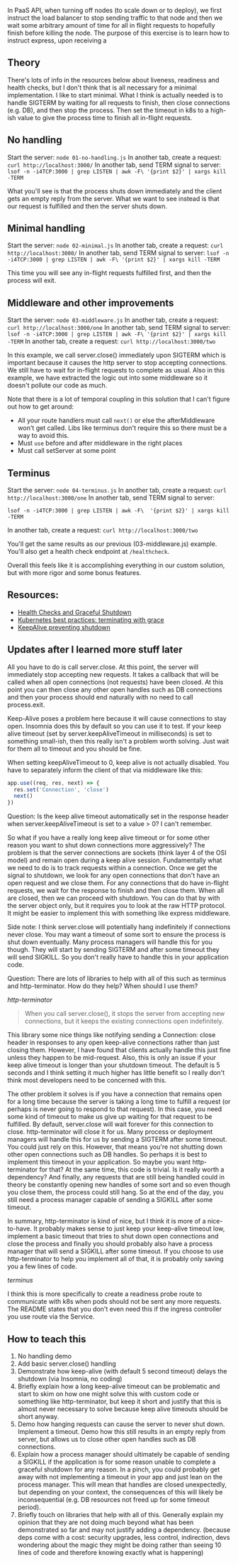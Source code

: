 In PaaS API, when turning off nodes (to scale down or to deploy), we first instruct the load balancer to stop sending traffic to that node and then we wait some arbitrary amount of time for all in flight requests to hopefully finish before killing the node. The purpose of this exercise is to learn how to instruct express, upon receiving a

## Theory

There's lots of info in the resources below about liveness, readiness and health checks, but I don't think that is all necessary for a minimal implementation. I like to start
minimal. What I think is actually needed is to handle SIGTERM by waiting for all requests to finish, then close connections (e.g. DB), and then stop the process. Then set
the timeout in k8s to a high-ish value to give the process time to finish all in-flight requests.

## No handling

Start the server: `node 01-no-handling.js`
In another tab, create a request: `curl http://localhost:3000/`
In another tab, send TERM signal to server: `lsof -n -i4TCP:3000 | grep LISTEN | awk -F\ '{print $2}' | xargs kill -TERM`

What you'll see is that the process shuts down immediately and the client gets an empty reply from the server. What we want to see instead is that our request is fulfilled
and then the server shuts down.

## Minimal handling

Start the server: `node 02-minimal.js`
In another tab, create a request: `curl http://localhost:3000/`
In another tab, send TERM signal to server: `lsof -n -i4TCP:3000 | grep LISTEN | awk -F\ '{print $2}' | xargs kill -TERM`

This time you will see any in-flight requests fulfilled first, and then the process will exit.

## Middleware and other improvements

Start the server: `node 03-middleware.js`
In another tab, create a request: `curl http://localhost:3000/one`
In another tab, send TERM signal to server: `lsof -n -i4TCP:3000 | grep LISTEN | awk -F\ '{print $2}' | xargs kill -TERM`
In another tab, create a request: `curl http://localhost:3000/two`

In this example, we call server.close() immediately upon SIGTERM which is important because it causes the http server to stop accepting connections.
We still have to wait for in-flight requests to complete as usual.
Also in this example, we have extracted the logic out into some middleware so it doesn't pollute our code as much.

Note that there is a lot of temporal coupling in this solution that I can't figure out how to get around:

- All your route handlers must call `next()` or else the afterMiddleware won't get called. Libs like terminus don't require this
  so there must be a way to avoid this.
- Must `use` before and after middleware in the right places
- Must call setServer at some point

## Terminus

Start the server: `node 04-terminus.js`
In another tab, create a request: `curl http://localhost:3000/one`
In another tab, send TERM signal to server:

```
lsof -n -i4TCP:3000 | grep LISTEN | awk -F\  '{print $2}' | xargs kill -TERM
```

In another tab, create a request: `curl http://localhost:3000/two`

You'll get the same results as our previous (03-middleware.js) example. You'll also get a health check endpoint at `/healthcheck`.

Overall this feels like it is accomplishing everything in our custom solution, but with more rigor and some bonus features.

## Resources:

- [Health Checks and Graceful Shutdown](https://expressjs.com/en/advanced/healthcheck-graceful-shutdown.html)
- [Kubernetes best practices: terminating with grace](https://cloud.google.com/blog/products/containers-kubernetes/kubernetes-best-practices-terminating-with-grace)
- [KeepAlive preventing shutdown](https://stackoverflow.com/questions/55478868/node-graceful-shutdown-destroy-inactive-keepalive-connections-but-complete-ong)

## Updates after I learned more stuff later

All you have to do is call server.close. At this point, the server will immediately stop accepting new requests. It takes a callback
that will be called when all open connections (not requests) have been closed. At this point you can then close any other open handles
such as DB connections and then your process should end naturally with no need to call process.exit.

Keep-Alive poses a problem here because it will cause connections to stay open. Insomnia does this by default so you can use it to
test. If your keep alive timeout (set by server.keepAliveTimeout in milliseconds) is set to something small-ish, then this really isn't
a problem worth solving. Just wait for them all to timeout and you should be fine.

When setting keepAliveTimeout to 0, keep alive is not actually disabled. You have to separately inform the client of that via middleware
like this:
```js
app.use((req, res, next) => {
  res.set('Connection', 'close')
  next()
})
```

Question: Is the keep alive timeout automatically set in the response header when server.keepAliveTimeout is set to a value > 0? I
can't remember.

So what if you have a really long keep alive timeout or for some other reason you want to shut down connections more aggressively?
The problem is that the server connections are sockets (think layer 4 of the OSI model) and remain open during a keep alive session.
Fundamentally what we need to do is to track requests within a connection. Once we get the signal to shutdown, we look for any open
connections that don't have an open request and we close them. For any connections that do have in-flight requests, we wait for the
response to finish and then close them. When all are closed, then we can proceed with shutdown. You can do that by with the server
object only, but it requires you to look at the raw HTTP protocol. It might be easier to implement this with something like express
middleware.

Side note: I think server.close will potentially hang indefinitely if connections never close. You may want a timeout of some sort to
ensure the process is shut down eventually. Many process managers will handle this for you though. They will start by sending SIGTERM
and after some timeout they will send SIGKILL. So you don't really have to handle this in your application code.

Question: There are lots of libraries to help with all of this such as terminus and http-terminator. How do they help? When should I use them?

*http-terminator*

> When you call server.close(), it stops the server from accepting new connections, but it keeps the existing connections open indefinitely.

This library some nice things like notifying sending a Connection: close header in responses to any open keep-alive connections rather than
just closing them. However, I have found that clients actually handle this just fine unless they happen to be mid-request. Also, this is
only an issue if your keep alive timeout is longer than your shutdown timeout. The default is 5 seconds and I think setting it much higher
has little benefit so I really don't think most developers need to be concerned with this.

The other problem it solves is if you have a connection that remains open for a long time because the server is taking a long time to fulfill
a request (or perhaps is never going to respond to that request). In this case, you need some kind of timeout to make us give up waiting
for that request to be fulfilled. By default, server.close will wait forever for this connection to close. http-terminator will close it
for us. Many process or deployment managers will handle this for us by sending a SIGTERM after some timeout. You could just rely on this.
However, that means you're not shutting down other open connections such as DB handles. So perhaps it is best to implement this timeout
in your application. So maybe you want http-terminator for that? At the same time, this code is trivial. Is it really worth a dependency?
And finally, any requests that are still being handled could in theory be constantly opening new handles of some sort and so even though
you close them, the process could still hang. So at the end of the day, you still need a process manager capable of sending a SIGKILL
after some timeout.

In summary, http-terminator is kind of nice, but I think it is more of a nice-to-have. It probably makes sense to just keep your keep-alive
timeout low, implement a basic timeout that tries to shut down open connections and close the process and finally you should probably
also have a process manager that will send a SIGKILL after some timeout. If you choose to use http-terminator to help you implement all of
that, it is probably only saving you a few lines of code.

*terminus*

I think this is more specifically to create a readiness probe route to communicate with k8s when pods should not be sent any more requests.
The README states that you don't even need this if the ingress controller you use route via the Service.

## How to teach this

1. No handling demo
2. Add basic server.close() handling
3. Demonstrate how keep-alive (with default 5 second timeout) delays the shutdown (via Insomnia, no coding)
4. Briefly explain how a long keep-alive timeout can be problematic and start to skim on how one might solve this with custom code or
   something like http-terminator, but keep it short and justify that this is almost never necessary to solve because keep alive timeouts
   should be short anyway.
5. Demo how hanging requests can cause the server to never shut down. Implement a timeout. Demo how this still results in an empty
   reply from server, but allows us to close other open handles such as DB connections.
6. Explain how a process manager should ultimately be capable of sending a SIGKILL if the application is for some reason unable to
   complete a graceful shutdown for any reason. In a pinch, you could probably get away with not implementing a timeout in your app
   and just lean on the process manager. This will mean that handles are closed unexpectedly, but depending on your context, the
   consequences of this will likely be inconsequential (e.g. DB resources not freed up for some timeout period).
7. Briefly touch on libraries that help with all of this. Generally explain my opinion that they are not doing much beyond what
   has been demonstrated so far and may not justify adding a dependency. (because deps come with a cost: security upgrades, less
   control, indirection, devs wondering about the magic they might be doing rather than seeing 10 lines of code and therefore
   knowing exactly what is happening)